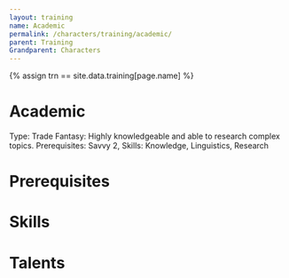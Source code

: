 ```yaml
---
layout: training
name: Academic
permalink: /characters/training/academic/
parent: Training
Grandparent: Characters
---
```


{% assign trn == site.data.training[page.name] %}

# Academic

Type: Trade
Fantasy: Highly knowledgeable and able to research complex topics.
Prerequisites: Savvy 2,
Skills: Knowledge, Linguistics, Research

# Prerequisites

# Skills

# Talents